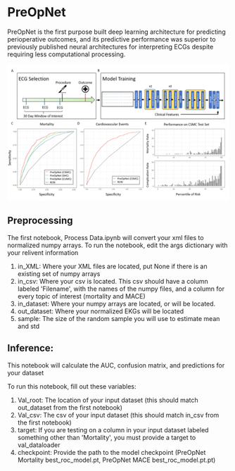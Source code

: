 # PreOpNet

PreOpNet is the first purpose built deep learning architecture for predicting perioperative outcomes, and its predictive performance was superior to previously published neural architectures for interpreting ECGs despite requiring less computational processing.

![](Figure1.png)

## Preprocessing

The first notebook, Process Data.ipynb will convert your xml files to normalized numpy arrays. To run the notebook, edit the args dictionary with your relivent information

1. in_XML: Where your XML files are located, put None if there is an existing set of numpy arrays
2. in_csv: Where your csv is located. This csv should have a column labeled 'Filename', with the names of the numpy files, and a column for every topic of interest (mortality and MACE)
3. in_dataset: Where your numpy arrays are located, or will be located.
4. out_dataset: Where your normalized EKGs will be located
5. sample: The size of the random sample you will use to estimate mean and std

## Inference:

This notebook will calculate the AUC, confusion matrix, and predictions for your dataset

To run this notebook, fill out these variables:
1. Val_root: The location of your input dataset (this should match out_dataset from the first notebook)
2. Val_csv: The csv of your input dataset (this should match in_csv from the first notebook)
3. target: If you are testing on a column in your input dataset labeled something other than 'Mortality', you must provide a target to val_dataloader
4. checkpoint: Provide the path to the model checkpoint (PreOpNet Mortality best_roc_model.pt, PreOpNet MACE best_roc_model.pt.pt)
